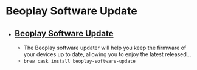# Beoplay Software Update
- [Beoplay Software Update](https://www.bang-olufsen.com/en/product-support/accessories/beoplay-software-updater)
  - 
  - The Beoplay software updater will help you keep the firmware of your devices up to date, allowing you to enjoy the latest released...
  - `brew cask install beoplay-software-update`
